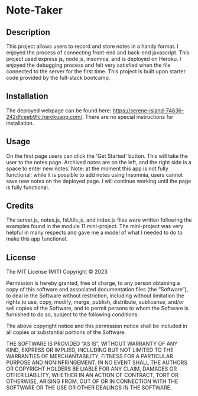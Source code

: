 # Note-Taker

## Description
This project allows users to record and store notes in a handy format. I enjoyed the process of connecting front-end and back-end javascript. This project used express js, node js, insomnia, and is deployed on Heroku. I enjoyed the debugging process and felt very satisfied when the file connected to the server for the first time. This project is built upon starter code provided by the full-stack bootcamp.

## Installation
The deployed webpage can be found here: https://serene-island-74636-242dfceeb9fc.herokuapp.com/. There are no special instructions for installation.

## Usage
On the first page users can click the 'Get Started' button. This will take the user to the notes page. Archived notes are on the left, and the right side is a space to enter new notes.
Note: at the moment this app is not fully functional; while it is possible to add notes using Insomnia, users cannot save new notes on the deployed page. I will continue working until the page is fully functional.

## Credits
The server.js, notes.js, fsUtils.js, and index.js files were written following the examples found in the module 11 mini-project. The mini-project was very helpful in many respects and gave me a model of what I needed to do to make this app functional.

## License
The MIT License (MIT)
Copyright © 2023

Permission is hereby granted, free of charge, to any person obtaining a copy of this software and associated documentation files (the “Software”), to deal in the Software without restriction, including without limitation the rights to use, copy, modify, merge, publish, distribute, sublicense, and/or sell copies of the Software, and to permit persons to whom the Software is furnished to do so, subject to the following conditions:

The above copyright notice and this permission notice shall be included in all copies or substantial portions of the Software.

THE SOFTWARE IS PROVIDED “AS IS”, WITHOUT WARRANTY OF ANY KIND, EXPRESS OR IMPLIED, INCLUDING BUT NOT LIMITED TO THE WARRANTIES OF MERCHANTABILITY, FITNESS FOR A PARTICULAR PURPOSE AND NONINFRINGEMENT. IN NO EVENT SHALL THE AUTHORS OR COPYRIGHT HOLDERS BE LIABLE FOR ANY CLAIM, DAMAGES OR OTHER LIABILITY, WHETHER IN AN ACTION OF CONTRACT, TORT OR OTHERWISE, ARISING FROM, OUT OF OR IN CONNECTION WITH THE SOFTWARE OR THE USE OR OTHER DEALINGS IN THE SOFTWARE.